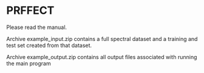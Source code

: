 # PRFFECT

Please read the manual.

Archive example_input.zip contains a full spectral dataset and a training and test set created from that dataset.

Archive example_output.zip contains all output files associated with running the main program
